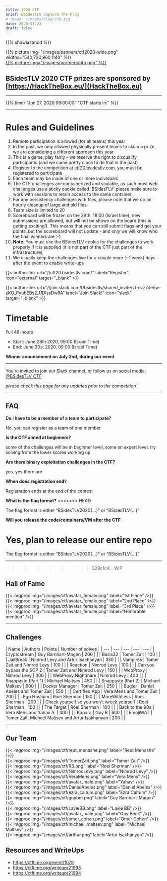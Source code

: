 ```yaml
---
title: 2020 CTF
brief: BSidesTLV Capture The Flag
# image: /images/blog/cfp.jpg
date: 2020-01-23
draft: false
---
```

{{% showlastmod %}}

<div class="row">
    <div class="col-xs-12 col-md-7">{{% picture img="/images/banners/ctf2020-wide.png" widths="540,720,960,1140" %}}</div>
    <div class="col-xs-8 col-md-5"><a href="https://HackTheBox.eu/" target="_blank">{{% picture img="/images/partners/htb.png" %}}</a></div>
</div>

## BSidesTLV 2020 CTF prizes are sponsored by [https://HackTheBox.eu/](HackTheBox.eu)

---

{{% timer "Jun 27, 2020 09:00:00" "CTF starts in:" %}}

---

# Rules and Guidelines

1. Remote participation is allowed (for all teams) this year
1. In the past, we only allowed physically present teams to claim a prize, we are considering a different approach this year
1. This is a game, play fairly - we reserve the right to disqualify participants (and we came pretty close to do that in the past)
1. Register to the competition at [ctf20.bsidestlv.com](https://ctf20.bsidestlv.com), you must be registered to participate
1. Each team may be made of one or more individuals
1. The CTF challenges are containerized and scalable, as such most web challenges use a sticky cookie called 'BSidesTLV' please make sure to work with sessions to retain access to the same container
1. For any persistency challenges with files, please note that we do an hourly cleanup of large and old files.
1. Team size is limited to 20
1. Scoreboard will be frozen on the 29th, 18:00 (Israel time), new submissions are allowed, but will not be shown on the board (this is getting exciting!). This means that you can still submit flags and get your points, but the scoreboard will not update - and only we will know who the final winners are :-) 
1. **Note**: You must use the BSidesTLV cookie for the challenges to work properly if it is supplied (it is not part of the CTF just part of the infrastructure)
1. We usually keep the challenges live for a couple more (~1 week) days after the event to enable write-ups

{{< button-link
    url="//ctf20.bsidestlv.com/"
    label="Register"
    icon="external"
    target="_blank" >}}

{{< button-link url="//join.slack.com/t/bsidestlv/shared_invite/zt-ezz7de5w-zKO_PyubEBs2_UDIssDw8A"
        label="Join Slack!"
    icon="slack"
    target="_blank" >}} 


#  Timetable

Full 48-hours

* Start: June 28th 2020, 09:00 (Israel Time)
* End:   June 30st 2020, 09:00 (Israel Time)

**Winner anouncement on July 2nd, during our event**

---

You're invited to join our [Slack channel](https://join.slack.com/t/bsidestlv/shared_invite/zt-ezz7de5w-zKO_PyubEBs2_UDIssDw8A), or follow us on social media: [@BSidesTLV_CTF](https://twitter.com/BSidesTLV_CTF)

*please check this page for any updates prior to the competition*

---

## FAQ

**Do I have to be a member of a team to participate?**

No, you can register as a team of one member

**Is the CTF aimed at beginners?**

some of the challenges will be in beginner level, some on expert level. try solving from the lower scores working up 

**Are there binary exploitation challenges in the CTF?**

yes. yes there are

**When does registration end?**

Registration ends at the end of the contest

**What is the flag format?**
<<<<<<< HEAD

The flag format is either “BSidesTLV2020{…}” or “BSidesTLV{…}”

**Will you release the code/containers/VM after the CTF**

Yes, plan to release our entire repo
=======

The flag format is either “BSidesTLV2020{…}” or “BSidesTLV{…}”

---
>>>>>>> 329c1c4... WIP

## Hall of Fame

<div class="row around-xs avatars">
    <div>{{< imgproc img="/images/ctf/avatar_female.png" label="1st Place" />}}</div>
    <div>{{< imgproc img="/images/ctf/avatar_female.png" label="2nd Place" />}}</div>
    <div>{{< imgproc img="/images/ctf/avatar_female.png" label="3rd Place" />}}</div>
    <div>{{< imgproc img="/images/ctf/avatar_female.png" label="Honorable mention" />}}</div>
</div>

---

## Challenges

| Name | Authors | Points | Number of solves |
| ---  | --- | --- | --- | --- |
| Cryptostream | Guy Barnhart-Magen               | 200 | |
| Basis32      | Tomer Zait                       | 100 | |
| JailBreak    | Nimrod Levy and Artur Isakhanyan | 350 | |
| Vampires     | Tomer Zait and Nimrod Levy       | 100 | |
| Reaction     | Nimrod Levy                      | 100 | |
| Can you bypass the SOP 2 | Tomer Zait and Nimrod Levy | 150 | |
| WebProxy     | Nimrod Levy                      | 300 | |
| WebProxy Nightmare | Nimrod Levy                | 400 | |
| Snappaste (Part 1) | Michael Maltsev            | 450 | |
| Snappaste (Part 2) | Michael Maltsev            | 600 | |
| Docker Manager     | Tomer Zait                 | 250 | |
| Bugler             | Daniel Abeles and Tomer Zait | 550 | |
| Certified App      | Vera Mens and Tomer Zait   | 200 | |
| Ego Hostium        | Roei Sherman               | 150 | |
| MoreWithLess       | Roei Sherman               | 200 | |
| Check yourself so you won't wreck yourself | Roei Sherman               | 100 | |
| The Target         | Roei Sherman               | 100 | |
| Back to the 90s    | Vera Mens and Yahav A.     | 400 | |
| Kapara             | Guy B                      | 600 | |
| EmojiWAT           | Tomer Zait, Michael Maltsev and Artur Isakhanyan | 200 | |

---

## Our Team

<div class="row around-xs avatars shuffle">
    <div>{{< imgproc img="/images/ctf/reut_menashe.png" label="Reut Menashe" />}}</div>
    <div>{{< imgproc img="/images/ctf/TomerZait.png" label="Tomer Zait" />}}</div>
    <div>{{< imgproc img="/images/ctf/RS.png" label="Roei Sherman" />}} </div>
    <div>{{< imgproc img="/images/ctf/NimrodLevy.png" label="Nimrod Levy" />}}</div>
    <div>{{< imgproc img="/images/ctf/VeraMens.png" label="Vera Mens" />}}</div>
    <div>{{< imgproc img="/images/ctf/avatar_male.png" label="Yahav" />}}</div>
    <div>{{< imgproc img="/images/ctf/DanielAbeles.png" label="Daniel Abeles" />}}</div>
    <div>{{< imgproc img="/images/ctf/ezra_caltum.png" label="Ezra Caltum" />}}</div>
    <div>{{< imgproc img="/images/ctf/guybm.png" label="Guy Barnhart-Magen" />}}</div>
    <div>{{< imgproc img="/images/ctf/LavieBB.png" label="Lavie BB" />}}</div>
    <div>{{< imgproc img="/images/ctf/avatar_male.png" label="Guy Beck" />}}</div>
    <div>{{< imgproc img="/images/ctf/omer_cohen.png" label="Omer Cohen" />}}</div>
    <div>{{< imgproc img="/images/ctf/michael_maltsev.png" label="Michael Maltsev" />}}</div>
    <div>{{< imgproc img="/images/ctf/arthur.png" label="Artur Isakhanyan" />}}</div>
</div>

## Resources and WriteUps

* https://ctftime.org/event/1078
* https://ctftime.org/writeup/21993
* https://ctftime.org/writeup/21994

